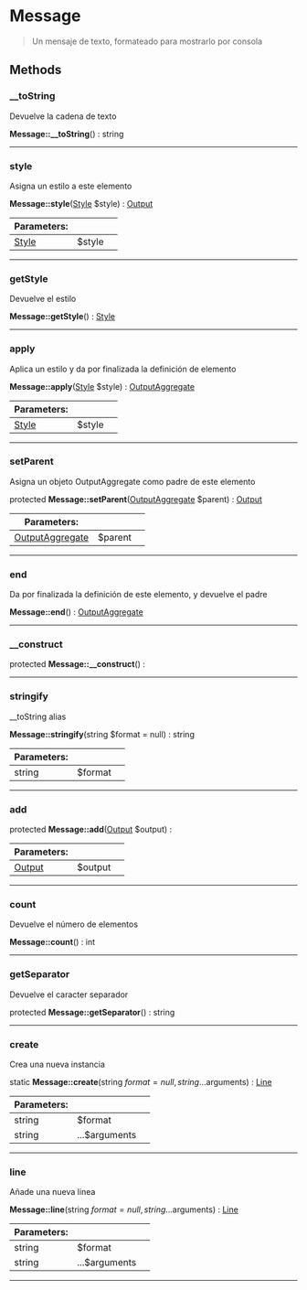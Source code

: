 
                                                                                                                                            
    
# Message


> Un mensaje de texto, formateado para mostrarlo por consola
>
> 








## Methods

### __toString
Devuelve la cadena de texto


**Message::__toString**() : string



---


### style
Asigna un estilo a este elemento


**Message::style**([Style](../../../Style.md) $style) : [Output](../../../Output.md)


|Parameters: | | |
| --- | --- | --- |
|[Style](../../../Style.md) |$style |  |

---


### getStyle
Devuelve el estilo


**Message::getStyle**() : [Style](../../../Style.md)



---


### apply
Aplica un estilo y da por finalizada la definición de elemento


**Message::apply**([Style](../../../Style.md) $style) : [OutputAggregate](../../../OutputAggregate.md)


|Parameters: | | |
| --- | --- | --- |
|[Style](../../../Style.md) |$style |  |

---


### setParent
Asigna un objeto OutputAggregate como padre de este elemento


protected **Message::setParent**([OutputAggregate](../../../OutputAggregate.md) $parent) : [Output](../../../Output.md)


|Parameters: | | |
| --- | --- | --- |
|[OutputAggregate](../../../OutputAggregate.md) |$parent |  |

---


### end
Da por finalizada la definición de este elemento, y devuelve el padre


**Message::end**() : [OutputAggregate](../../../OutputAggregate.md)



---


### __construct



protected **Message::__construct**() : 



---


### stringify
__toString alias


**Message::stringify**(string $format = null) : string


|Parameters: | | |
| --- | --- | --- |
|string |$format |  |

---


### add



protected **Message::add**([Output](../../../Output.md) $output) : 


|Parameters: | | |
| --- | --- | --- |
|[Output](../../../Output.md) |$output |  |

---


### count
Devuelve el número de elementos


**Message::count**() : int



---


### getSeparator
Devuelve el caracter separador


protected **Message::getSeparator**() : string



---


### create
Crea una nueva instancia


static **Message::create**(string $format = null, string ...$arguments) : [Line](../../../Line.md)


|Parameters: | | |
| --- | --- | --- |
|string |$format |  |
|string |...$arguments |  |

---


### line
Añade una nueva linea


**Message::line**(string $format = null, string ...$arguments) : [Line](../../../Line.md)


|Parameters: | | |
| --- | --- | --- |
|string |$format |  |
|string |...$arguments |  |

---


                                                                                                                                                                                                                                                                                                                                                                                                            
    
                                                                                                                                                                                                                                                                             
                